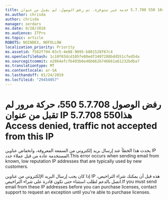 ```yaml
---
title: البريد التطفلي 1047 550 5.7.708 خدمة غير متوفرة. تم رفض الوصول، لم يقبل من عنوان IP هذا المرور
ms.author: chrisda
author: chrisda
manager: serdars
ms.date: 9/28/2018
ms.audience: ITPro
ms.topic: article
ROBOTS: NOINDEX, NOFOLLOW
localization_priority: Priority
ms.assetid: f502f794-03c5-4e08-9095-b801528f67c4
ms.openlocfilehash: 1c10f03dcd105fe80edf3407288bdd551cfed54a
ms.sourcegitcommit: e2864efcfb493b6e46b662b746661a61232bdba7
ms.translationtype: MT
ms.contentlocale: ar-SA
ms.lasthandoff: 01/24/2019
ms.locfileid: "29454057"
---
```

# <a name="550-57708-access-denied-traffic-not-accepted-from-this-ip"></a><span data-ttu-id="c6b49-103">رفض الوصول 5.7.708 550، حركة مرور لم تقبل من عنوان IP هذا</span><span class="sxs-lookup"><span data-stu-id="c6b49-103">550 5.7.708 Access denied, traffic not accepted from this IP</span></span>

<span data-ttu-id="c6b49-104">يحدث هذا الخطأ عند إرسال بريد إلكتروني من السمعة المعروفة، وانخفاض عناوين IP المستخدمة عادة من قبل عملاء جدد.</span><span class="sxs-lookup"><span data-stu-id="c6b49-104">This error occurs when sending email from known, low reputation IP addresses that are typically used by new customers.</span></span>
  
<span data-ttu-id="c6b49-105">إذا كان يجب إرسال البريد الإلكتروني من عناوين IP هذه قبل أن يمكنك شراء التراخيص، اتصل بالدعم لطلب استثناء حتى تكون قادرة على شراء التراخيص.</span><span class="sxs-lookup"><span data-stu-id="c6b49-105">If you must send email from these IP addresses before you can purchase licenses, contact support to request an exception until you're able to purchase licenses.</span></span>
  

